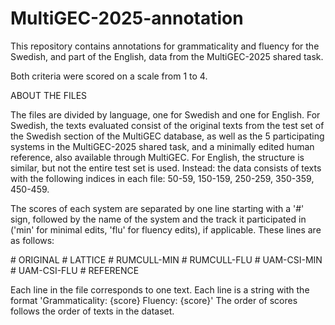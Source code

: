 # MultiGEC-2025-annotation
This repository contains annotations for grammaticality and fluency for the Swedish, and part of the English, data from the MultiGEC-2025 shared task.

Both criteria were scored on a scale from 1 to 4. 

ABOUT THE FILES

The files are divided by language, one for Swedish and one for English.
For Swedish, the texts evaluated consist of the original texts from the test set of the Swedish section of the MultiGEC database, as well as the 5 participating systems in the MultiGEC-2025 shared task, and a minimally edited human reference, also available through MultiGEC.
For English, the structure is similar, but not the entire test set is used. Instead: the data consists of texts with the following indices in each file: 50-59, 150-159, 250-259, 350-359, 450-459. 

The scores of each system are separated by one line starting with a '#' sign, followed by the name of the system and the track it participated in ('min' for minimal edits, 'flu' for fluency edits), if applicable. These lines are as follows:

\# ORIGINAL
\# LATTICE
\# RUMCULL-MIN
\# RUMCULL-FLU
\# UAM-CSI-MIN
\# UAM-CSI-FLU
\# REFERENCE

Each line in the file corresponds to one text. Each line is a string with the format 'Grammaticality: {score} Fluency: {score}'
The order of scores follows the order of texts in the dataset. 

